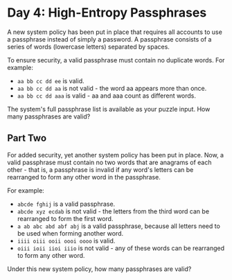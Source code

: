# Day 4: High-Entropy Passphrases

A new system policy has been put in place that requires all accounts to use a
passphrase instead of simply a password. A passphrase consists of a series of words
(lowercase letters) separated by spaces.

To ensure security, a valid passphrase must contain no duplicate words.
For example:

- `aa bb cc dd ee` is valid.
- `aa bb cc dd aa` is not valid - the word aa appears more than once.
- `aa bb cc dd aaa` is valid - aa and aaa count as different words.

The system's full passphrase list is available as your puzzle input.
How many passphrases are valid?

## Part Two

For added security, yet another system policy has been put in place.
Now, a valid passphrase must contain no two words that are anagrams of each other -
that is, a passphrase is invalid if any word's letters can be rearranged
to form any other word in the passphrase.

For example:

- `abcde fghij` is a valid passphrase.
- `abcde xyz ecdab` is not valid - the letters from the third word can be
rearranged to form the first word.
- `a ab abc abd abf abj` is a valid passphrase, because all letters need
to be used when forming another word.
- `iiii oiii ooii oooi oooo` is valid.
- `oiii ioii iioi iiio` is not valid - any of these words can be
rearranged to form any other word.

Under this new system policy, how many passphrases are valid?
